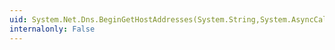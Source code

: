 ```yaml
---
uid: System.Net.Dns.BeginGetHostAddresses(System.String,System.AsyncCallback,System.Object)
internalonly: False
---
```

